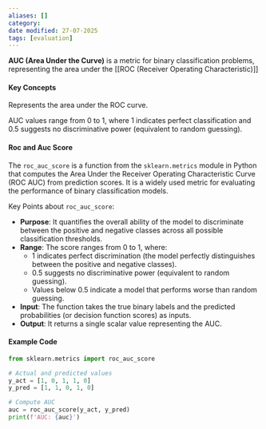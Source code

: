 ```yaml
---
aliases: []
category: 
date modified: 27-07-2025
tags: [evaluation]
---
```

**AUC (Area Under the Curve)** is a metric for binary classification problems, representing the area under the [[ROC (Receiver Operating Characteristic)]]

#### Key Concepts
Represents the area under the ROC curve.

AUC values range from 0 to 1, where 1 indicates perfect classification and 0.5 suggests no discriminative power (equivalent to random guessing).

#### Roc and Auc Score

The `roc_auc_score` is a function from the `sklearn.metrics` module in Python that computes the Area Under the Receiver Operating Characteristic Curve (ROC AUC) from prediction scores. It is a widely used metric for evaluating the performance of binary classification models.

Key Points about `roc_auc_score`:

- **Purpose**: It quantifies the overall ability of the model to discriminate between the positive and negative classes across all possible classification thresholds.
- **Range**: The score ranges from 0 to 1, where:
    - 1 indicates perfect discrimination (the model perfectly distinguishes between the positive and negative classes).
    - 0.5 suggests no discriminative power (equivalent to random guessing).
    - Values below 0.5 indicate a model that performs worse than random guessing.
- **Input**: The function takes the true binary labels and the predicted probabilities (or decision function scores) as inputs.
- **Output**: It returns a single scalar value representing the AUC.

#### Example Code

```python
from sklearn.metrics import roc_auc_score

# Actual and predicted values
y_act = [1, 0, 1, 1, 0]
y_pred = [1, 1, 0, 1, 0]

# Compute AUC
auc = roc_auc_score(y_act, y_pred)
print(f'AUC: {auc}')
```